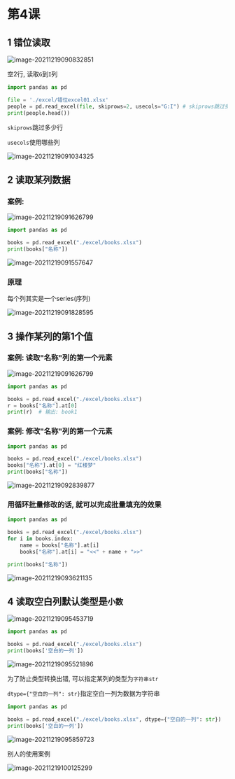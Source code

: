 # 第4课

## 1  错位读取

![image-20211219090832851](https://markdown-1301532546.cos.ap-guangzhou.myqcloud.com/markdown/20211219112555.png)

空2行, 读取`G`到`I`列

```python
import pandas as pd

file = './excel/错位excel01.xlsx'
people = pd.read_excel(file, skiprows=2, usecols="G:I") # skiprows跳过多少行, usecols使用哪些列
print(people.head())

```

`skiprows`跳过多少行

`usecols`使用哪些列

![image-20211219091034325](https://markdown-1301532546.cos.ap-guangzhou.myqcloud.com/markdown/20211219112555.png)



## 2 读取某列数据

### 案例: 

![image-20211219091626799](https://markdown-1301532546.cos.ap-guangzhou.myqcloud.com/markdown/20211219112553.png)

```python
import pandas as pd

books = pd.read_excel("./excel/books.xlsx")
print(books["名称"])
```

![image-20211219091557647](https://markdown-1301532546.cos.ap-guangzhou.myqcloud.com/markdown/20211219112554.png)



### 原理

每个列其实是一个series(序列)

![image-20211219091828595](https://markdown-1301532546.cos.ap-guangzhou.myqcloud.com/markdown/20211219112557.png)





## 3 操作某列的第1个值

### 案例:  读取"名称"列的第一个元素

![image-20211219091626799](https://markdown-1301532546.cos.ap-guangzhou.myqcloud.com/markdown/20211219112558.png)

```python
import pandas as pd

books = pd.read_excel("./excel/books.xlsx")
r = books["名称"].at[0]
print(r)  # 输出: book1
```



### 案例:  修改"名称"列的第一个元素

```python
import pandas as pd

books = pd.read_excel("./excel/books.xlsx")
books["名称"].at[0] = "红楼梦"
print(books["名称"])
```

![image-20211219092839877](https://markdown-1301532546.cos.ap-guangzhou.myqcloud.com/markdown/20211219112600.png)

### 用循环批量修改的话, 就可以完成批量填充的效果

```python
import pandas as pd

books = pd.read_excel("./excel/books.xlsx")
for i in books.index:
    name = books["名称"].at[i]
    books["名称"].at[i] = "<<" + name + ">>"

print(books["名称"])
```

![image-20211219093621135](https://markdown-1301532546.cos.ap-guangzhou.myqcloud.com/markdown/20211219112602.png)





## 4  读取空白列默认类型是`小数`



![image-20211219095453719](https://markdown-1301532546.cos.ap-guangzhou.myqcloud.com/markdown/20211219112604.png)



```python
import pandas as pd

books = pd.read_excel("./excel/books.xlsx")
print(books['空白的一列'])

```

![image-20211219095521896](https://markdown-1301532546.cos.ap-guangzhou.myqcloud.com/markdown/20211219112605.png)



为了防止类型转换出错, 可以指定某列的类型为`字符串str`

`dtype={"空白的一列": str}`指定空白一列为数据为字符串

```python
import pandas as pd

books = pd.read_excel("./excel/books.xlsx", dtype={"空白的一列": str}) 
print(books['空白的一列'])

```

![image-20211219095859723](https://markdown-1301532546.cos.ap-guangzhou.myqcloud.com/markdown/20211219112607.png)



别人的使用案例

![image-20211219100125299](https://markdown-1301532546.cos.ap-guangzhou.myqcloud.com/markdown/20211219112609.png)



